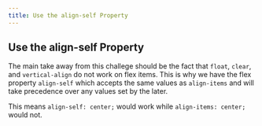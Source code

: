 ```yaml
---
title: Use the align-self Property
---
```

## Use the align-self Property

The main take away from this challege should be the fact that `float`, `clear`, and `vertical-align` do not work on flex items. This is why we have the flex property `align-self` which accepts the same values as `align-items` and will take precedence over any values set by the later.

This means `align-self: center;` would work while `align-items: center;` would not.
